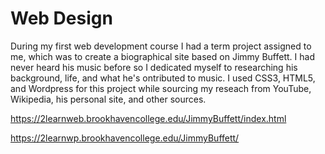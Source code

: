 # Web Design
During my first web development course I had a term project assigned to me, which was to create a biographical site based on Jimmy Buffett. I had never heard his music before so I dedicated myself to researching his background, life, and what he's ontributed to music. I used CSS3, HTML5, and Wordpress for this project while sourcing my reseach from YouTube, Wikipedia, his personal site, and other sources.

https://2learnweb.brookhavencollege.edu/JimmyBuffett/index.html

https://2learnwp.brookhavencollege.edu/JimmyBuffett/
